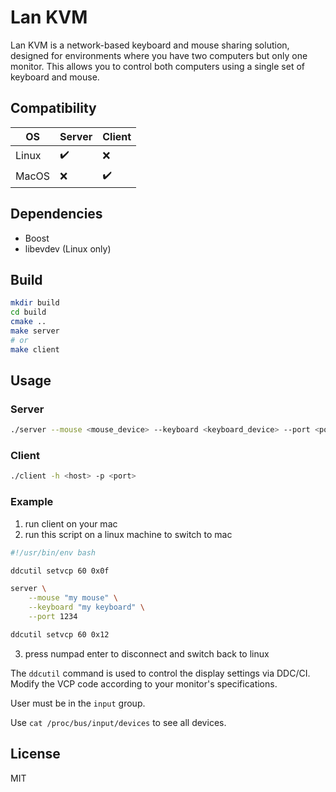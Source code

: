 # Lan KVM
Lan KVM is a network-based keyboard and mouse sharing solution, designed for environments where you have two computers but only one monitor. This allows you to control both computers using a single set of keyboard and mouse.
## Compatibility
| OS      | Server  | Client
| ------- | ------- | -------
| Linux   | :heavy_check_mark: | :x:
| MacOS   | :x: | :heavy_check_mark:
## Dependencies
- Boost
- libevdev (Linux only)
## Build
```sh
mkdir build
cd build
cmake ..
make server
# or
make client
```
## Usage
### Server
```sh
./server --mouse <mouse_device> --keyboard <keyboard_device> --port <port>
```
### Client
```sh
./client -h <host> -p <port>
```
### Example
1. run client on your mac
2. run this script on a linux machine to switch to mac
```sh
#!/usr/bin/env bash

ddcutil setvcp 60 0x0f

server \
    --mouse "my mouse" \
    --keyboard "my keyboard" \
    --port 1234

ddcutil setvcp 60 0x12
```
3. press numpad enter to disconnect and switch back to linux

The `ddcutil` command is used to control the display settings via DDC/CI. Modify the VCP code according to your monitor's specifications.

User must be in the `input` group.

Use `cat /proc/bus/input/devices` to see all devices.
## License
MIT
